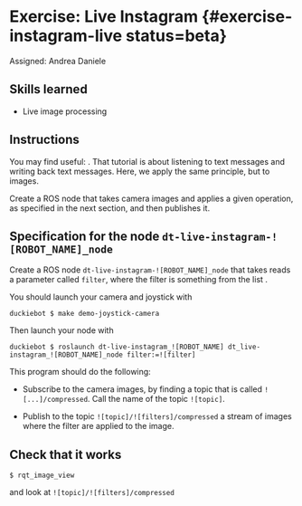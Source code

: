# Exercise: Live Instagram {#exercise-instagram-live status=beta}

Assigned: Andrea Daniele

## Skills learned

* Live image processing

## Instructions

You may find useful: [](#ros-python-howto).
That tutorial is about listening to text messages and writing back
text messages. Here, we apply the same principle, but to images.

Create a ROS node that takes camera images and applies a given operation,
as specified in the next section, and then publishes it.


## Specification for the node `dt-live-instagram-![ROBOT_NAME]_node`

Create a ROS node `dt-live-instagram-![ROBOT_NAME]_node` that takes reads a parameter called `filter`, where the filter is something from the list [](#instagram-filters).

You should launch your camera and joystick with

    duckiebot $ make demo-joystick-camera

Then launch your node with 

    duckiebot $ roslaunch dt-live-instagram_![ROBOT_NAME] dt_live-instagram_![ROBOT_NAME]_node filter:=![filter]

This program should do the following:

- Subscribe to the camera images, by finding
a topic that is called `![...]/compressed`. Call the name of the
topic `![topic]`.

- Publish to the topic `![topic]/![filters]/compressed` a stream of images
where the filter are applied to the image.


## Check that it works

    $ rqt_image_view

and look at `![topic]/![filters]/compressed`
